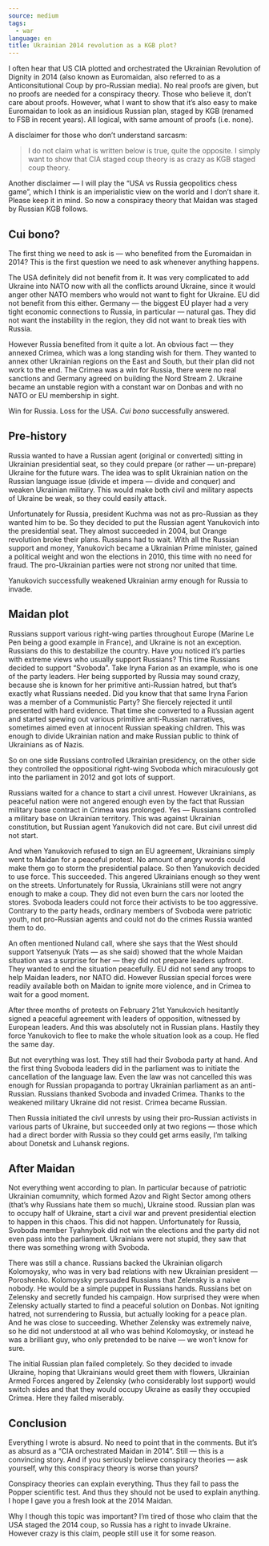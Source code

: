 ```yaml
---
source: medium
tags:
  - war
language: en
title: Ukrainian 2014 revolution as a KGB plot?
---
```


I often hear that US CIA plotted and orchestrated the Ukrainian Revolution of Dignity in 2014 (also known as Euromaidan, also referred to as a Anticonsitutional Coup by pro-Russian media). 
No real proofs are given, but no proofs are needed for a conspiracy theory. 
Those who believe it, don’t care about proofs. 
However, what I want to show that it’s also easy to make Euromaidan to look as an insidious Russian plan, staged by KGB (renamed to FSB in recent years). 
All logical, with same amount of proofs (i.e. none).

A disclaimer for those who don’t understand sarcasm:

> I do not claim what is written below is true, quite the opposite. 
> I simply want to show that CIA staged coup theory is as crazy as KGB staged coup theory.

Another disclaimer — I will play the “USA vs Russia geopolitics chess game”, which I think is an imperialistic view on the world and I don’t share it. 
Please keep it in mind. 
So now a conspiracy theory that Maidan was staged by Russian KGB follows.

## Cui bono?

The first thing we need to ask is — who benefited from the Euromaidan in 2014? This is the first question we need to ask whenever anything happens.

The USA definitely did not benefit from it. 
It was very complicated to add Ukraine into NATO now with all the conflicts around Ukraine, since it would anger other NATO members who would not want to fight for Ukraine. 
EU did not benefit from this either. 
Germany — the biggest EU player had a very tight economic connections to Russia, in particular — natural gas. 
They did not want the instability in the region, they did not want to break ties with Russia.

However Russia benefited from it quite a lot. 
An obvious fact — they annexed Crimea, which was a long standing wish for them. 
They wanted to annex other Ukrainian regions on the East and South, but their plan did not work to the end. 
The Crimea was a win for Russia, there were no real sanctions and Germany agreed on building the Nord Stream 2. 
Ukraine became an unstable region with a constant war on Donbas and with no NATO or EU membership in sight.

Win for Russia. 
Loss for the USA. 
_Cui bono_ successfully answered.

## Pre-history

Russia wanted to have a Russian agent (original or converted) sitting in Ukrainian presidential seat, so they could prepare (or rather — un-prepare) Ukraine for the future wars. 
The idea was to split Ukrainian nation on the Russian language issue (divide et impera — divide and conquer) and weaken Ukrainian military. 
This would make both civil and military aspects of Ukraine be weak, so they could easily attack.

Unfortunately for Russia, president Kuchma was not as pro-Russian as they wanted him to be. 
So they decided to put the Russian agent Yanukovich into the presidential seat. 
They almost succeeded in 2004, but Orange revolution broke their plans. 
Russians had to wait. 
With all the Russian support and money, Yanukovich became a Ukrainian Prime minister, gained a political weight and won the elections in 2010, this time with no need for fraud. 
The pro-Ukrainian parties were not strong nor united that time.

Yanukovich successfully weakened Ukrainian army enough for Russia to invade.

## Maidan plot

Russians support various right-wing parties throughout Europe (Marine Le Pen being a good example in France), and Ukraine is not an exception. 
Russians do this to destabilize the country. 
Have you noticed it’s parties with extreme views who usually support Russians? This time Russians decided to support “Svoboda”. 
Take Iryna Farion as an example, who is one of the party leaders. 
Her being supported by Russia may sound crazy, because she is known for her primitive anti-Russian hatred, but that’s exactly what Russians needed. 
Did you know that that same Iryna Farion was a member of a Communistic Party? She fiercely rejected it until presented with hard evidence. 
That time she converted to a Russian agent and started spewing out various primitive anti-Russian narratives, sometimes aimed even at innocent Russian speaking children. 
This was enough to divide Ukrainian nation and make Russian public to think of Ukrainians as of Nazis.

So on one side Russians controlled Ukrainian presidency, on the other side they controlled the oppositional right-wing Svoboda which miraculously got into the parliament in 2012 and got lots of support.

Russians waited for a chance to start a civil unrest. 
However Ukrainians, as peaceful nation were not angered enough even by the fact that Russian military base contract in Crimea was prolonged. 
Yes — Russians controlled a military base on Ukrainian territory. 
This was against Ukrainian constitution, but Russian agent Yanukovich did not care. 
But civil unrest did not start.

And when Yanukovich refused to sign an EU agreement, Ukrainians simply went to Maidan for a peaceful protest. 
No amount of angry words could make them go to storm the presidential palace. 
So then Yanukovich decided to use force. 
This succeeded. 
This angered Ukrainians enough so they went on the streets. 
Unfortunately for Russia, Ukrainians still were not angry enough to make a coup. 
They did not even burn the cars nor looted the stores. 
Svoboda leaders could not force their activists to be too aggressive. 
Contrary to the party heads, ordinary members of Svoboda were patriotic youth, not pro-Russian agents and could not do the crimes Russia wanted them to do.

An often mentioned Nuland call, where she says that the West should support Yatsenyuk (Yats — as she said) showed that the whole Maidan situation was a surprise for her — they did not prepare leaders upfront. 
They wanted to end the situation peacefully. 
EU did not send any troops to help Maidan leaders, nor NATO did. 
However Russian special forces were readily available both on Maidan to ignite more violence, and in Crimea to wait for a good moment.

After three months of protests on February 21st Yanukovich hesitantly signed a peaceful agreement with leaders of opposition, witnessed by European leaders. 
And this was absolutely not in Russian plans. 
Hastily they force Yanukovich to flee to make the whole situation look as a coup. 
He fled the same day.

But not everything was lost. 
They still had their Svoboda party at hand. 
And the first thing Svoboda leaders did in the parliament was to initiate the cancellation of the language law. 
Even the law was not cancelled this was enough for Russian propaganda to portray Ukrainian parliament as an anti-Russian. 
Russians thanked Svoboda and invaded Crimea. 
Thanks to the weakened military Ukraine did not resist. 
Crimea became Russian.

Then Russia initiated the civil unrests by using their pro-Russian activists in various parts of Ukraine, but succeeded only at two regions — those which had a direct border with Russia so they could get arms easily, I’m talking about Donetsk and Luhansk regions.

## After Maidan

Not everything went according to plan. 
In particular because of patriotic Ukrainian comumnity, which formed Azov and Right Sector among others (that’s why Russians hate them so much), Ukraine stood. 
Russian plan was to occupy half of Ukraine, start a civil war and prevent presidential election to happen in this chaos. 
This did not happen. 
Unfortunately for Russia, Svoboda member Tyahnybok did not win the elections and the party did not even pass into the parliament. 
Ukrainians were not stupid, they saw that there was something wrong with Svoboda.

There was still a chance. 
Russians backed the Ukrainian oligarch Kolomoysky, who was in very bad relations with new Ukrainian president — Poroshenko. 
Kolomoysky persuaded Russians that Zelensky is a naive nobody. 
He would be a simple puppet in Russians hands. 
Russians bet on Zelensky and secretly funded his campaign. 
How surprised they were when Zelensky actually started to find a peaceful solution on Donbas. 
Not igniting hatred, not surrendering to Russia, but actually looking for a peace plan. 
And he was close to succeeding. 
Whether Zelensky was extremely naive, so he did not understood at all who was behind Kolomoysky, or instead he was a brilliant guy, who only pretended to be naive — we won’t know for sure.

The initial Russian plan failed completely. 
So they decided to invade Ukraine, hoping that Ukrainians would greet them with flowers, Ukrainian Armed Forces angered by Zelensky (who considerably lost support) would switch sides and that they would occupy Ukraine as easily they occupied Crimea. 
Here they failed miserably.

## Conclusion

Everything I wrote is absurd. 
No need to point that in the comments. 
But it’s as absurd as a “CIA orchestrated Maidan in 2014”. 
Still — this is a convincing story. 
And if you seriously believe conspiracy theories — ask yourself, why this conspiracy theory is worse than yours?

Conspiracy theories can explain everything. 
Thus they fail to pass the Popper scientific test. 
And thus they should not be used to explain anything. 
I hope I gave you a fresh look at the 2014 Maidan.

Why I though this topic was important? I’m tired of those who claim that the USA staged the 2014 coup, so Russia has a right to invade Ukraine. 
However crazy is this claim, people still use it for some reason.

